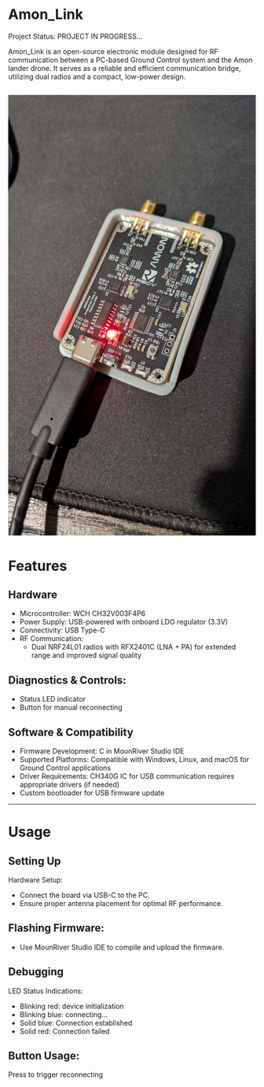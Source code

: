 # Amon_Link
Project Status:
PROJECT IN PROGRESS...

Amon_Link is an open-source electronic module designed for RF communication between a PC-based Ground Control system and the Amon lander drone. It serves as a reliable and efficient communication bridge, utilizing dual radios and a compact, low-power design.

![Amon Link](https://github.com/TilenTinta/Amon_Link/blob/main/Images/PXL_20250811_190909619.jpg)
---

# Features
## Hardware
- Microcontroller: WCH CH32V003F4P6
- Power Supply: USB-powered with onboard LDO regulator (3.3V)
- Connectivity: USB Type-C
- RF Communication:
    - Dual NRF24L01 radios with RFX2401C (LNA + PA) for extended range and improved signal quality

## Diagnostics & Controls:
- Status LED indicator
- Button for manual reconnecting

## Software & Compatibility
- Firmware Development: C in MounRiver Studio IDE
- Supported Platforms: Compatible with Windows, Linux, and macOS for Ground Control applications
- Driver Requirements: CH340G IC for USB communication requires appropriate drivers (if needed)
- Custom bootloader for USB firmware update
---

# Usage
## Setting Up

Hardware Setup:
- Connect the board via USB-C to the PC.
- Ensure proper antenna placement for optimal RF performance.

## Flashing Firmware:
- Use MounRiver Studio IDE to compile and upload the firmware.

## Debugging
LED Status Indications:
- Blinking red: device initialization
- Blinking blue: connecting...
- Solid blue: Connection established
- Solid red: Connection failed

## Button Usage:
Press to trigger reconnecting 